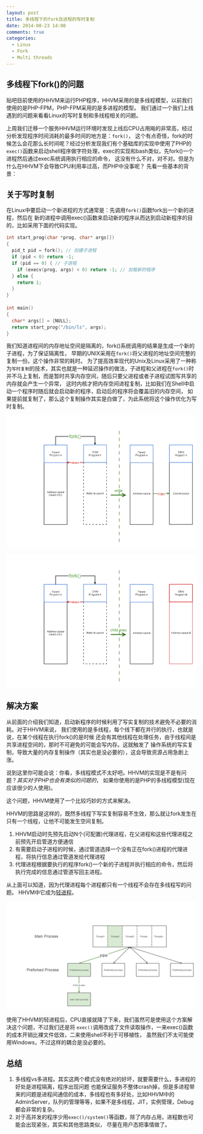 ```yaml
---
layout: post
title: 多线程下的fork及进程的写时复制
date: 2014-08-23 14:00
comments: true
categories: 
  - Linux
  - Fork
  - Multi threads
---
```


## 多线程下fork()的问题

贴吧目前使用的HHVM来运行PHP程序，HHVM采用的是多线程模型，以前我们使用的是PHP-FPM，PHP-FPM采用的是多进程的模型。
我们通过一个我们上线遇到的问题来看看Linux的写时复制和多线程相关的问题。

上周我们迁移一个服务HHVM运行环境时发现上线后CPU占用飚的非常高，经过分析发现程序时间消耗的最多时间的地方是：`fork()`，
这个有点奇怪，fork的时候怎么会花那么长时间呢？经过分析发现我们有个基础库的实现中使用了PHP的`exec()`函数来启动shell程序做字符处理，exec的实现和bash类似，先fork()一个进程然后通过exec系统调用执行相应的命令，
这没有什么不对，对不对。但是为什么在HHVM下会导致CPU利用率过高，而PHP中没事呢？ 先看一些基本的背景：


## 关于写时复制

在Linux中要启动一个新进程的方式通常是：先调用`fork()`函数fork出一个新的进程，然后在
新的进程中调用exec()函数来启动新的程序从而达到启动新程序的目的，比如采用下面的代码实现。


```C
int start_prog(char *prog, char* args[])
{
  pid_t pid = fork(); // 创建子进程
  if (pid < 0) return -1;
  if (pid == 0) { // 子进程
    if (execv(prog, args) < 0) return -1; // 加载新的程序
  } else {
    return 1;
  }
}

int main()
{
  char* args[] = {NULL};
  return start_prog("/bin/ls", args);
}

```

我们知道进程间的内存地址空间是隔离的，fork()系统调用的结果是生成一个新的子进程，为了保证隔离性，
早期的UNIX采用在`fork()`将父进程的地址空间完整的复制一份。这个操作非常的耗时。
为了提高效率现代的Unix及Linux采用了一种称为`写时复制`的技术，其实也就是一种延迟操作的做法，子进程和父进程在`fork()`时并不马上复制，而是暂时共享内存空间，随后只要父进程或者子进程试图写共享的内存就会产生一个异常，
这时内核才把内存空间进程复制，比如我们在Shell中启动一个程序时随后就会启动新的程序，启动后的程序将会覆盖旧的内存空间，
如果提前就复制了，那么这个复制操作其实是白做了，为此系统将这个操作优化为写时复制。

![写时复制，发生写时才复制内存地址空间](/images/fork.png)

![如果马上进行exec加载新的程序，那么复制地址就没必要了](/images/fork_exec.png)


## 解决方案

从前面的介绍我们知道，启动新程序的时候利用了写实复制的技术避免不必要的消耗。对于HHVM来说，
我们使用的是多线程，每个线下都在并行的执行，也就是说，在某个线程在执行fork()的是时候
还会有其他线程在处理任务，由于线程间是共享进程空间的，那时不可避免的可能会写内存。这就触发了
操作系统的写实复制，导致大量的内存复制操作（其实也是没必要的），这会导致资源占用急剧上涨。

说到这里你可能会说：你看，多线程模式不太好吧。HHVM的实现是不是有问题？*其实对于PHP也会有类似的问题的*，
如果你使用的是PHP的多线程模型(现在应该很少的人使用)。

这个问题，HHVM使用了一个比较巧妙的方式来解决。

HHVM的思路是这样的，既然多线程下写实复制容易不生效，那么就让fork发生在只有一个线程，让他不可能发生空间复制。

1. HHVM启动时先预先启动N个(可配置)代理进程，在父进程和这些代理进程之前预先开启管道方便通信
2. 有需要启动子进程的时候，通过管道选择一个没有正在fork()进程的代理进程，将执行信息通过管道发给代理进程
3. 代理进程根据要执行的程序fork()一个新的子进程并执行相应的命令，然后将执行完成的信息通过管道写回主进程。

从上面可以知道，因为代理进程每个进程都只有一个线程不会存在多线程写的问题。 HHVM中它成为[轻进程](https://github.com/facebook/hhvm/blob/master/hphp/util/light-process.cpp)。

![解决方案](/images/fork_thread.png)

使用了HHVM的轻进程后，CPU直接就降了下来，我们虽然可是使用这个方案解决这个问题，不过我们还是将
`exec()`调用改成了文件读取操作，一来exec()函数的成本开销比裸文件低效，二来使用shell不利于可移植性，
虽然我们不太可能使用Windows，不过这样的耦合是没必要的。

## 总结

1. 多线程vs多进程。其实这两个模式没有绝对的好坏，就要需要什么，多进程的好处是进程隔离，程序出现问题
  也能保证服务不整体crash掉，但是多进程带来的问题是进程间通信的成本，多线程也有多好处，比如HHVM中的
  AdminServer，队列的管理等等，如果不是多线程，JIT，实例管理，Debug都会非常的复杂。
2. 对于高并发的程序少用`exec()/system()`等函数，除了内存占用，进程数也可能会出现紧张，其实和其他思路类似，
  尽量在用户态把事情做了。

